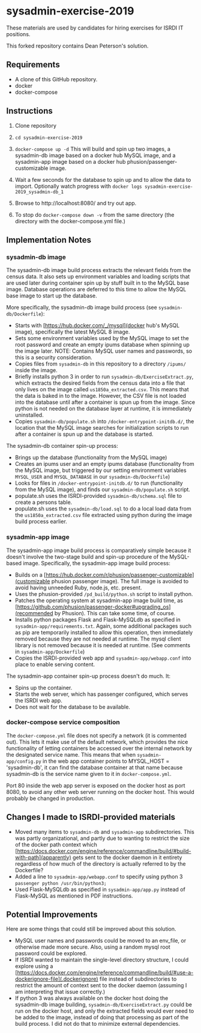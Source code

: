 # sysadmin-exercise-2019

These materials are used by candidates for hiring exercises for ISRDI IT positions.

This forked repository contains Dean Peterson's solution.  

## Requirements
* A clone of this GitHub repository.
* docker
* docker-compose

## Instructions
1. Clone repository

2. `cd sysadmin-exercise-2019`

3. `docker-compose up -d`
This will build and spin up two images, a sysadmin-db image based on a docker hub MySQL image, and a sysadmin-app image based on a docker hub phusion/passenger-customizable image.

4. Wait a few seconds for the database to spin up and to allow the data to import.  Optionally watch progress with
`docker logs sysadmin-exercise-2019_sysadmin-db_1`

5. Browse to http://localhost:8080/ and try out app.

6. To stop do
`docker-compose down -v`
from the same directory (the directory with the docker-compose.yml file.)

## Implementation Notes

### sysadmin-db image

The sysadmin-db image build process extracts the relevant fields from the census data.  It also sets up environment variables and loading scripts that are used later during container spin up by stuff built in to the MySQL base image.  Database operations are deferred to this time to allow the MySQL base image to start up the database.

More specifically, the sysadmin-db image build process (see `sysadmin-db/Dockerfile`):
* Starts with [https://hub.docker.com/_/mysql](docker hub's MySQL image), specifically the latest MySQL 8 image.
* Sets some environment variables used by the MySQL image to set the root password and create an empty ipums database when spinning up the image later.  NOTE: Contains MySQL user names and passwords, so this is a security consideration.
* Copies files from `sysadmin-db` in this repository to a directory `/ipums/` inside the image.
* Briefly installs python 3 in order to run `sysadmin-db/ExerciseExtract.py`, which extracts the desired fields from the census data into a file that only lives on the image called `us1850a_extracted.csv`.  This means that the data is baked in to the image.  However, the CSV file is not loaded into the database until after a container is spun up from the image.  Since python is not needed on the database layer at runtime, it is immediately uninstalled. 
* Copies `sysadmin-db/populate.sh` into `/docker-entrypoint-initdb.d/`, the location that the MySQL image searches for initialization scripts to run after a container is spun up and the database is started.

The sysadmin-db container spin-up process:
* Brings up the database (functionality from the MySQL image)
* Creates an ipums user and an empty ipums database (functionality from the MySQL image, but triggered by our setting environment variables `MYSQL_USER` and `MYSQL_DATABASE` in our `sysadmin-db/Dockerfile`)
* Looks for files in `/docker-entrypoint-initdb.d/` to run (functionality from the MySQL image), and finds our `sysadmin-db/populate.sh` script.
* populate.sh uses the ISRDI-provided `sysadmin-db/schema.sql` file to create a persons table.
* populate.sh uses the `sysadmin-db/load.sql` to do a local load data from the `us1850a_extracted.csv` file extracted using python during the image build process earlier.

### sysadmin-app image

The sysadmin-app image build process is comparatively simple because it doesn't involve the two-stage build and spin-up procedure of the MySQL-based image.  Specifically, the sysadmin-app image build process:
* Builds on a [https://hub.docker.com/r/phusion/passenger-customizable](customizable phusion passenger image).  The full image is avoided to avoid having unneeded Ruby, node.js, etc. present.
* Uses the phusion-provided `/pd_build/python.sh` script to install python.
* Patches the operating system at sysadmin-app image build time, as [https://github.com/phusion/passenger-docker#upgrading_os](recommended by Phusion).  This can take some time, of course.
* Installs python packages Flask and Flask-MySQLdb as specified in `sysadmin-app/requirements.txt`.   Again, some additional packages such as pip are temporarily installed to allow this operation, then immediately removed because they are not needed at runtime.  The mysql client library is not removed because it is needed at runtime.  (See comments in `sysadmin-app/Dockerfile`)
* Copies the ISRDI-provided web app and `sysadmin-app/webapp.conf` into place to enable serving content.

The sysadmin-app container spin-up process doesn't do much.  It:
* Spins up the container.
* Starts the web server, which has passenger configured, which serves the ISRDI web app.
* Does not wait for the database to be available.

### docker-compose service composition
The `docker-compose.yml` file does not specify a network (it is commented out).  This lets it make use of the default network, which provides the nice functionality of letting containers be accessed over the internal network by the designated service name.  This means that when `sysadmin-app/config.py` in the web app container points to MYSQL_HOST = 'sysadmin-db', it can find the database container at that name because sysadmin-db is the service name given to it in `docker-compose.yml`.

Port 80 inside the web app server is exposed on the docker host as port 8080, to avoid any other web server running on the docker host.  This would probably be changed in production.


## Changes I made to ISRDI-provided materials
* Moved many items to `sysadmin-db` and `sysadmin-app` subdirectories.  This was partly organizational, and partly due to wanting to restrict the size of the docker path context which [https://docs.docker.com/engine/reference/commandline/build/#build-with-path](apparently) gets sent to the docker daemon in it entirety regardless of how much of the directory is actually referred to by the Dockerfile?
* Added a line to `sysadmin-app/webapp.conf` to specify using python 3 `passenger python /usr/bin/python3;`
* Used Flask-MySQLdb as specified in `sysadmin-app/app.py` instead of Flask-MySQL as mentioned in PDF instructions.

## Potential Improvements
Here are some things that could still be improved about this solution.
* MySQL user names and passwords could be moved to an env_file, or otherwise made more secure.  Also, using a random mysql root password could be explored.
* If ISRDI wanted to maintain the single-level directory structure, I could explore using a [https://docs.docker.com/engine/reference/commandline/build/#use-a-dockerignore-file](.dockerignore) file instead of subdirectories to restrict the amount of context sent to the docker daemon (assuming I am interpreting that issue correctly.)
* If python 3 was always available on the docker host doing the sysadmin-db image building, `sysadmin-db/ExerciseExtract.py` could be run on the docker host, and only the extracted fields would ever need to be added to the image, instead of doing that processing as part of the build process.  I did not do that to minimize external dependencies.

